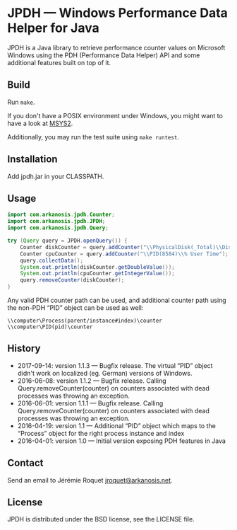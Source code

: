 # JPDH — Windows Performance Data Helper for Java

JPDH is a Java library to retrieve performance counter values on Microsoft
Windows using the PDH (Performance Data Helper) API and some additional features built on top of it.

## Build

Run `make`.

If you don't have a POSIX environment under Windows, you might want to have
a look at [MSYS2](https://msys2.github.io/).

Additionally, you may run the test suite using `make runtest`.

## Installation

Add jpdh.jar in your CLASSPATH.

## Usage

```java
import com.arkanosis.jpdh.Counter;
import com.arkanosis.jpdh.JPDH;
import com.arkanosis.jpdh.Query;

try (Query query = JPDH.openQuery()) {
	Counter diskCounter = query.addCounter("\\PhysicalDisk(_Total)\\Disk Read Bytes/sec");
	Counter cpuCounter = query.addCounter("\\PID(8584)\\% User Time");
	query.collectData();
	System.out.println(diskCounter.getDoubleValue());
	System.out.println(cpuCounter.getIntegerValue());
	query.removeCounter(diskCounter);
}
```

Any valid PDH counter path can be used, and additional counter path using the non-PDH “PID” object can be used as well:

```
\\computer\Process(parent/instance#index)\counter
\\computer\PID(pid)\counter
```

## History

* 2017-09-14: version 1.1.3 — Bugfix release. The virtual “PID” object didn't work on localized (eg. German) versions of Windows.
* 2016-06-08: version 1.1.2 — Bugfix release. Calling Query.removeCounter(counter) on counters associated with dead processes was throwing an exception.
* 2016-06-01: version 1.1.1 — Bugfix release. Calling Query.removeCounter(counter) on counters associated with dead processes was throwing an exception.
* 2016-04-19: version 1.1 — Additional “PID” object which maps to the “Process” object for the right process instance and index
* 2016-04-01: version 1.0 — Initial version exposing PDH features in Java

## Contact

Send an email to Jérémie Roquet <jroquet@arkanosis.net>.

## License

JPDH is distributed under the BSD license, see the LICENSE file.
